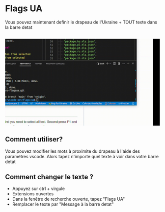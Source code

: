 # Flags UA

Vous pouvez maintenant definir le drapeau de l'Ukraine + TOUT texte dans la barre detat

##

[![Extension Vscode](/translations/demo.gif 'Demo de lextension Vscode')](https://learnwithyan.com)

## Comment utiliser?

Vous pouvez modifier les mots à proximite du drapeau à l'aide des paramètres vscode. Alors tapez n'importe quel texte à voir dans votre barre detat

## Comment changer le texte ?

- Appuyez sur ctrl + virgule
- Extensions ouvertes
- Dans la fenêtre de recherche ouverte, tapez "Flags UA"
- Remplacer le texte par "Message à la barre detat"

#
